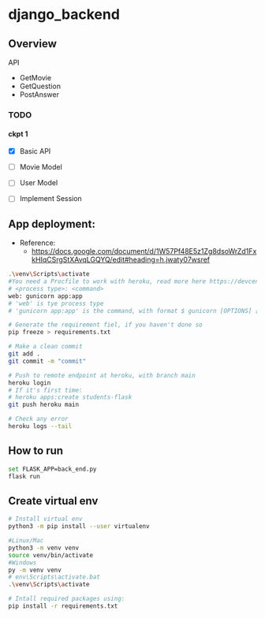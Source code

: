 # django_backend


## Overview

API
+ GetMovie
+ GetQuestion
+ PostAnswer


### TODO

#### ckpt 1
+ [x] Basic API
+ [ ] Movie Model
+ [ ] User Model
+ [ ] Implement Session


## App deployment:

- Reference:
  - https://docs.google.com/document/d/1W57Pf48E5z1Zg8dsoWrZd1FxkHIqCSrgStXAvqLGQYQ/edit#heading=h.jwaty07wsref
```bash
.\venv\Scripts\activate
#You need a Procfile to work with heroku, read more here https://devcenter.heroku.com/articles/procfile
# <process type>: <command>
web: gunicorn app:app	
# 'web' is tye process type
# 'gunicorn app:app' is the command, with format $ gunicorn [OPTIONS] [WSGI_APP] --> It say we will look for a python file, app.py, and run a variable called app

# Generate the requirement fiel, if you haven't done so
pip freeze > requirements.txt

# Make a clean commit
git add .
git commit -m "commit"

# Push to remote endpoint at heroku, with branch main
heroku login 
# If it's first time:
# heroku apps:create students-flask 	
git push heroku main

# Check any error
heroku logs --tail
```

## How to run
```bash
set FLASK_APP=back_end.py
flask run
```

## Create virtual env
```bash
# Install virtual env
python3 -m pip install --user virtualenv

#Linux/Mac
python3 -m venv venv  
source venv/bin/activate
#Windows
py -m venv venv  
# env\Scripts\activate.bat	
.\venv\Scripts\activate

# Intall required packages using:
pip install -r requirements.txt
```
